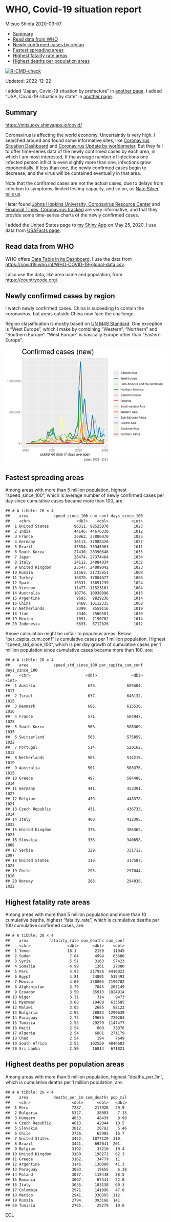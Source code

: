 WHO, Covid-19 situation report
================
Mitsuo Shiota
2020-03-07

- <a href="#summary" id="toc-summary">Summary</a>
- <a href="#read-data-from-who" id="toc-read-data-from-who">Read data from
  WHO</a>
- <a href="#newly-confirmed-cases-by-region"
  id="toc-newly-confirmed-cases-by-region">Newly confirmed cases by
  region</a>
- <a href="#fastest-spreading-areas"
  id="toc-fastest-spreading-areas">Fastest spreading areas</a>
- <a href="#highest-fatality-rate-areas"
  id="toc-highest-fatality-rate-areas">Highest fatality rate areas</a>
- <a href="#highest-deaths-per-population-areas"
  id="toc-highest-deaths-per-population-areas">Highest deaths per
  population areas</a>

<!-- badges: start -->

[![R-CMD-check](https://github.com/mitsuoxv/covid/actions/workflows/R-CMD-check.yaml/badge.svg)](https://github.com/mitsuoxv/covid/actions/workflows/R-CMD-check.yaml)
<!-- badges: end -->

Updated: 2022-12-22

I added “Japan, Covid-19 situation by prefecture” in [another
page](Japan.md). I added “USA, Covid-19 situation by state” in [another
page](USA.md).

## Summary

<https://mitsuoxv.shinyapps.io/covid/>

Coronavirus is affecting the world economy. Uncertaintiy is very high. I
searched around and found some informative sites, like [Coronavirus
Situation
Dashboard](https://who.maps.arcgis.com/apps/opsdashboard/index.html#/c88e37cfc43b4ed3baf977d77e4a0667)
and [Coronavirus Update by
worldometer](https://www.worldometers.info/coronavirus/). But they fail
to offer time-series data of the newly confirmed cases by each area, in
which I am most interested. If the average number of infections one
infected person inflict is even slightly more than one, infections grow
exponentially. If less than one, the newly confirmed cases begin to
decrease, and the virus will be contained eventually in that area.

Note that the confirmed cases are not the actual cases, due to delays
from infection to symptoms, limited testing capacity, and so on, as
[Nate Silver tells
us](https://fivethirtyeight.com/features/coronavirus-case-counts-are-meaningless/).

I later found [Johns Hopkins University, Coronavirus Resource
Center](https://coronavirus.jhu.edu/) and [Financial Times, Coronavirus
tracked](https://www.ft.com/content/a26fbf7e-48f8-11ea-aeb3-955839e06441)
are very informative, and that they provide some time-series charts of
the newly confirmed cases.

I added the United States page to [my Shiny
App](https://mitsuoxv.shinyapps.io/covid/) on May 25, 2020. I use data
from [USAFacts
page](https://usafacts.org/visualizations/coronavirus-covid-19-spread-map/).

## Read data from WHO

WHO offers [Data Table in its Dashboard](https://covid19.who.int/table).
I use the data from
<https://covid19.who.int/WHO-COVID-19-global-data.csv>.

I also use the data, like area name and population, from
<https://countrycode.org/>.

## Newly confirmed cases by region

I watch newly confirmed cases. China is suceeding to contain the
coronavirus, but areas outside China now face the challenge.

Region classification is mostly based on [UN M49
Standard](https://unstats.un.org/unsd/methodology/m49/). One exception
is “West Europe”, which I make by combining “Western”, “Northern” and
“Southern Europe”. “West Europe” is basically Europe other than “Eastern
Europe”.

![](README_files/figure-gfm/chart-1.png)<!-- -->

## Fastest spreading areas

Among areas with more than 5 million population, highest
“speed_since_100”, which is average number of newly confirmed cases per
day since cumulative cases became more than 100, are:

    ## # A tibble: 20 × 4
    ##    area           speed_since_100 cum_conf days_since_100
    ##    <chr>                    <dbl>    <dbl>          <int>
    ##  1 United States           96311. 98525870           1023
    ##  2 India                   44146. 44676330           1012
    ##  3 France                  36962. 37886070           1025
    ##  4 Germany                 36113. 37088426           1027
    ##  5 Brazil                  35554. 35945063           1011
    ##  6 South Korea             27430. 28390646           1035
    ##  7 Japan                   26474. 27374464           1034
    ##  8 Italy                   24112. 24884034           1032
    ##  9 United Kingdom          23547. 24089042           1023
    ## 10 Russia                  21563. 21735851           1008
    ## 11 Turkey                  16870. 17004677           1008
    ## 12 Spain                   13331. 13651239           1024
    ## 13 Vietnam                 11477. 11523161           1004
    ## 14 Australia               10776. 10938096           1015
    ## 15 Argentina                9693.  9829236           1014
    ## 16 China                    9468. 10112335           1068
    ## 17 Netherlands              8399.  8559116           1019
    ## 18 Iran                     7340.  7560581           1030
    ## 19 Mexico                   7091.  7190702           1014
    ## 20 Indonesia                6633.  6712826           1012

Above calculation might be unfair to populous areas. Below
“per_capita_cum_conf” is cumulative cases per 1 million population.
Highest “speed_std_since_100”, which is per day growth of cumulative
cases per 1 million population since cumulative cases became more than
100, are:

    ## # A tibble: 20 × 4
    ##    area           speed_std_since_100 per_capita_cum_conf days_since_100
    ##    <chr>                        <dbl>               <dbl>          <int>
    ##  1 Austria                       678.             689404.           1017
    ##  2 Israel                        637.             646132.           1015
    ##  3 Denmark                       606.             615536.           1016
    ##  4 France                        571.             584947.           1025
    ##  5 South Korea                   566.             586309.           1035
    ##  6 Switzerland                   563.             575859.           1022
    ##  7 Portugal                      514.             520162.           1012
    ##  8 Netherlands                   505.             514215.           1019
    ##  9 Australia                     501.             508376.           1015
    ## 10 Greece                        497.             504408.           1014
    ## 11 Germany                       441.             453391.           1027
    ## 12 Belgium                       439.             448378.           1021
    ## 13 Czech Republic                431.             436733.           1014
    ## 14 Italy                         400.             412395.           1032
    ## 15 United Kingdom                378.             386362.           1023
    ## 16 Slovakia                      338.             340658.           1008
    ## 17 Serbia                        329.             331712.           1007
    ## 18 United States                 310.             317587.           1023
    ## 19 Chile                         295.             297844.           1010
    ## 20 Norway                        288.             294038.           1022

## Highest fatality rate areas

Among areas with more than 5 million population and more than 10
cumulative deaths, highest “fatality_rate”, which is cumulative deaths
per 100 cumulative confirmed cases, are:

    ## # A tibble: 20 × 4
    ##    area         fatality_rate cum_deaths cum_conf
    ##    <chr>                <dbl>      <dbl>    <dbl>
    ##  1 Yemen                18.1        2159    11945
    ##  2 Sudan                 7.84       4994    63686
    ##  3 Syria                 5.51       3163    57423
    ##  4 Somalia               4.99       1361    27300
    ##  5 Peru                  4.93     217926  4416823
    ##  6 Egypt                 4.81      24801   515493
    ##  7 Mexico                4.60     330805  7190702
    ##  8 Afghanistan           3.79       7845   207149
    ##  9 Ecuador               3.50      35913  1024914
    ## 10 Niger                 3.31        314     9473
    ## 11 Myanmar               3.08      19489   633585
    ## 12 Malawi                3.05       2685    88123
    ## 13 Bulgaria              2.95      38083  1290639
    ## 14 Paraguay              2.73      19655   720204
    ## 15 Tunisia               2.55      29279  1147477
    ## 16 Haiti                 2.54        860    33876
    ## 17 Algeria               2.54       6881   271179
    ## 18 Chad                  2.54        194     7649
    ## 19 South Africa          2.53     102550  4046603
    ## 20 Sri Lanka             2.50      16814   671821

## Highest deaths per population areas

Among areas with more than 5 million population, highest
“deaths_per_1m”, which is cumulative deaths per 1 million population,
are:

    ## # A tibble: 20 × 4
    ##    area           deaths_per_1m cum_deaths pop_mil
    ##    <chr>                  <dbl>      <dbl>   <dbl>
    ##  1 Peru                   7287.     217926   29.9 
    ##  2 Bulgaria               5327.      38083    7.15
    ##  3 Hungary                4853.      48439    9.98
    ##  4 Czech Republic         4013.      42044   10.5 
    ##  5 Slovakia               3812.      20792    5.46
    ##  6 Chile                  3756.      62905   16.7 
    ##  7 United States          3472.    1077129  310.  
    ##  8 Brazil                 3441.     692041  201.  
    ##  9 Belgium                3192.      33210   10.4 
    ## 10 United Kingdom         3180.     198271   62.3 
    ## 11 Greece                 3162.      34779   11   
    ## 12 Argentina              3146.     130080   41.3 
    ## 13 Paraguay               3083.      19655    6.38
    ## 14 Poland                 3077.     118448   38.5 
    ## 15 Romania                3067.      67341   22.0 
    ## 16 Italy                  3035.     183138   60.3 
    ## 17 Colombia               2971.     141996   47.8 
    ## 18 Mexico                 2941.     330805  112.  
    ## 19 Russia                 2794.     393166  141.  
    ## 20 Tunisia                2765.      29279   10.6

EOL
